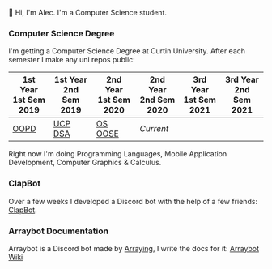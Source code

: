 👋 Hi, I'm Alec. I'm a Computer Science student.

### Computer Science Degree

I'm getting a Computer Science Degree at Curtin University. After each semester I make any uni repos public:

1st Year <br> 1st Sem <br> 2019 | 1st Year <br> 2nd Sem <br> 2019 | 2nd Year <br> 1st Sem <br> 2020 | 2nd Year <br> 2nd Sem <br> 2020 | 3rd Year <br> 1st Sem <br> 2021 | 3rd Year <br> 2nd Sem <br> 2021  
--- | --- | --- | --- | --- | --- |
[OOPD](https://github.com/Alecadabra/OOPD) | [UCP](https://github.com/Alecadabra/UCP)<br>[DSA](https://github.com/Alecadabra/DSA) | [OS](https://github.com/Alecadabra/OS)<br>[OOSE](https://github.com/Alecadabra/OOSE) | *Current*

Right now I'm doing Programming Languages, Mobile Application Development, Computer Graphics & Calculus.

### ClapBot

Over a few weeks I developed a Discord bot with the help of a few friends: [ClapBot](https://github.com/ClapBotCo/ClapBot).

### Arraybot Documentation

Arraybot is a Discord bot made by [Arraying](https://github.com/Arraying), I write the docs for it: [Arraybot Wiki](https://github.com/Arraying/Arraybot/wiki)

